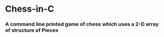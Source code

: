 # Chess-in-C

### A command line printed game of chess which uses a 2-D array of structure of Pieces 

